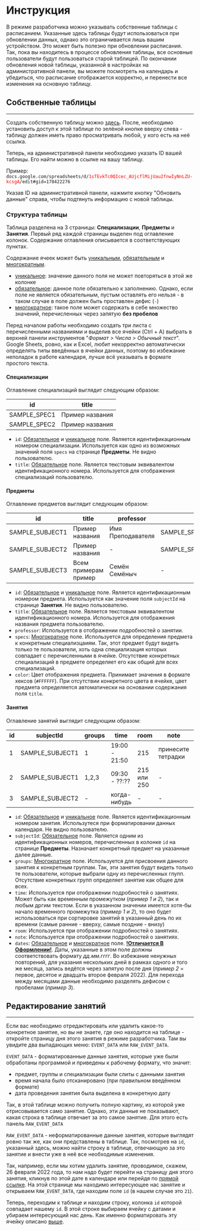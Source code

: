 # Инструкция

В режиме разработчика можно указывать собственные таблицы с расписанием. Указанные здесь таблицы будут использоваться
при обновлении данных, однако это ограничивается лишь вашим устройством. Это может быть полезно при обновлении
расписания. Так, пока вы находитесь в процессе обновления таблицы, все основные пользователи будут пользоваться
старой таблицей. По окончании обновления новой таблицы, указанной в настройках на административной панели, вы
можете посмотреть на календарь и убедиться, что расписание отображается корректно, и перенести все изменения
на основную таблицу.

## Собственные таблицы
<hr>

Создать собственную таблицу можно [здесь](https://docs.google.com/spreadsheets/u/0/?tgif=d). После, необходимо
установить доступ к этой таблице по зелёной кнопке вверху слева - таблицу должен иметь право просматривать
любой, у кого есть на неё ссылка.

Теперь, на административной панели необходимо указать ID вашей таблицы. Его найти можно в ссылке на вашу таблицу.

Пример: <code>docs.google.com/spreadsheets/d/<span style="color: red">1sTEvkTc0QIcec_AUjcflMijUau2fnwIyNnLZU-kcsgA</span>/edit#gid=178422276</code>

Указав ID на административной панели, нажмите кнопку "Обновить данные" справа, чтобы подтянуть информацию с новой таблицы.

### Структура таблицы

Таблица разделена на 3 страницы: **Специализации**, **Предметы** и **Занятия**. Первый ряд каждой страницы выделен под оглавление колонок.
Содержание оглавления описывается в соответствующих пунктах.

Содержание ячеек может быть <u>уникальным</u>, <u>обязательным</u> и <u>многократным</u>.

* <u>уникальное</u>: значение данного поля не может повторяться в этой же колонке
* <u>обязательное</u>: данное поле обязательно к заполнению. Однако, если поле не является обязательным, пустым
  оставлять его нельзя - в таком случае в поле должен быть проставлен дефис (`-`)
* <u>многократное</u>: такое поле может содержать в себе множество значений, перечисленных через запятую **без пробелов**

Перед началом работы необходимо создать три листа с перечисленными названиями и выделив все ячейки (Ctrl + A)
выбрать в верхней панели инструментов "_Формат > Числа > Обычный текст_". Google Sheets, ровно, как и Excel,
любит некорректно автоматически определять типы введённых в ячейки данных, поэтому во избежание неполадок
в работе календаря, лучше всё указывать в формате простого текста.

#### Специализации

Оглавление специализаций выглядит следующим образом:

<div class="tableWrapper">

| id           | title           |
|--------------|-----------------|
| SAMPLE_SPEC1 | Пример названия |
| SAMPLE_SPEC2 | Пример названия |

</div>

* `id`:
  <u>Обязательное</u> и <u>уникальное</u> поле. Является идентификационным номером специализации.
  Используется как одно из возможных значений поля `specs` на странице **Предметы**. Не видно пользователю.
* `title`:
  <u>Обязательное</u> поле. Является текстовым эквивалентом идентификационного номера.
  Используется для отображения специализаций пользователю.

#### Предметы

Оглавление предметов выглядит следующим образом:

<div class="tableWrapper">

| id	             | title	               | professor         | specs                     | color   |
|-----------------|----------------------|-------------------|---------------------------|---------|
| SAMPLE_SUBJECT1 | Пример названия      | Имя Преподавателя | SAMPLE_SPEC1              | #AAFF00 |
| SAMPLE_SUBJECT2 | Пример названия      | -                 | SAMPLE_SPEC1,SAMPLE_SPEC2 | -       |
| SAMPLE_SUBJECT3 | Всем примерам пример | Семён Семёныч     | -                         | -       |

</div>

* `id`:
  <u>Обязательное</u> и <u>уникальное</u> поле. Является идентификационным номером предмета.
  Используется как значение поля `subjectId` на странице **Занятия**. Не видно пользователю.
* `title`:
  <u>Обязательное</u> поле. Является текстовым эквивалентом идентификационного номера.
  Используется для отображения названия предмета пользователю.
* `professor`:
  Используется в отображении подробностей о занятии.
* `specs`:
  <u>Многократное</u> поле. Используется для определения предмета к конкретным специализцаиям.
  Так, этот предмет будут видеть только те пользователи, хоть одна специализация которых
  совпадает с перечисленными в ячейке. Отсутствие конкретных специализаций в предмете определяет его
  как общий для всех специализаций.
* `color`:
  Цвет отображения предмета. Принимает значения в формате хексов (`#FFFFFF`). При отсутствии конкретного
  цвета в ячейке, цвет предмета определяется автоматически на основании содержания поля `title`.

#### Занятия

Оглавление занятий выглядит следующим образом:

<div class="tableWrapper">

| id	 | subjectId	      | groups | time          | room        | note               | dates                         |
|-----|-----------------|--------|---------------|-------------|--------------------|-------------------------------|
| 1   | SAMPLE_SUBJECT1 | 1      | 19:00 - 21:50 | 215         | принесите тетрадки | 01.01.2022                    |
| 2   | SAMPLE_SUBJECT1 | 1,2,3  | 09:30 - ??:?? | 215 или 250 | -                  | 01,10,22.01.2022              |
| 3   | SAMPLE_SUBJECT2 | -      | когда-нибудь  | -           | -                  | 01.01.2022 - 01,10,20.02.2022 |

</div>

* `id`:
  <u>Обязательное</u> и <u>уникальное</u> поле. Является идентификационным номером занятия.
  Использутеся при форматировании данных календаря. Не видно пользователю.
* `subjectId`:
  <u>Обязательное</u> поле. Является одним из идентификационных номеров, перечисленных в колонке `id` на странице
  **Предметы**. Назначает конкретный предмет на указанные далее данные.
* `groups`:
  <u>Многократное</u> поле. Используется для присвоения данного занятия к конкретным группам.
  Так, эти занятия будут видеть только те пользователи, которые выбрали одну из перечисленных глупп.
  Отсутствие конкретных групп определяет занятие как общее для всех.
* `time`:
  Используется при отображении подробностей о занятиях. Может быть как временным промежутком
  (_пример 1 и 2_), так и любым дргим текстом. Если в указанном значении имеется хотя-бы начало временного промежутка
  (_пример 1 и 2_), то оно будет использоваться при сортировке занятий в указанный день по их времени (самые
  ранние - вверху, самые поздние - внизу)
* `room`:
  Используется при отображении подробностей о занятиях.
* `note`:
  Используется при отображении подробностей о занятиях.
* `dates`:
  <u>Обязательное</u> и <u>многократное</u> поле. <u>**!Отличается В Оформлении!**</u>.
  Даты, указанные в этом поле должны соответствовать формату _дд.мм.гггг_.
  Во избежание ненужных повторений, для указания нескольких дней в рамках одного и того же месяца,
  запись ведётся через запятую после дня (_пример 2_ = первое, десятое и двадцать второе февраля 2022).
  Для перехода между месяцами данные необходимо разделять дефисом с пробелами (_пример 3_).

## Редактирование занятий
<hr>

Если вас необходимо отредактировать или удалить какое-то конкретное занятие, но вы не знаете, где оно
находится на таблице - откройте страницу дня этого занятия в режиме разработчика. Там вы увидите два
выпадающих меню: `EVENT_DATA` или `RAW_EVENT_DATA`.

`EVENT_DATA` - форматированные данные занятия, которые уже были обработаны программой и приведены к
рабочему формату, что значит:

* предмет, группы и специализации были слиты с данными занятия
* время начала было отсканировано (при правильном введённом формате)
* дата проведения занятия была выделена в конкретную дату

Так, в этой таблице можно получить полную картину, из которой уже отрисовывается само занятие. Однако,
эти данные не показывают, какая строка в таблице отвечает за это самое занятие. Для этого есть
панель `RAW_EVENT_DATA`

`RAW_EVENT_DATA` - неформатированные данные занятия, которые выглядят ровно так же, как они представлены в
таблице. Так, посмотрев на `id`, указанный здесь, можно найти строку в таблице, отвечающую за это занятие
и внести уже в неё все необходимые изменения.

Так, например, если мы хотим удалить занятие, проводимое, скажем, 26 февраля 2022 года, то нам надо будет
перейти на страницу дня этого занятия, кликнув по этой дате в календаре или перейдя по [прямой ссылке](/2022-02-26?noMonthChange=true).
На этой странице мы находимо интересующее нас занятие и открываем `RAW_EVENT_DATA`, где находим поле `id` 
(в нашем случае это `21`).

Теперь, переходим к таблице и находим строку, колонка `id` которой совпадает нашему `id`. В этой строке выбираем
ячейку с датами и убираем интересующий нас день. Как именно форматировать эту ячейку описано [выше](#занятия).
